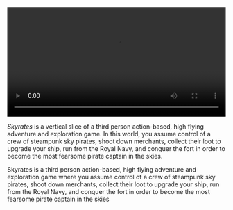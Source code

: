
<video style="width:100%;" controls>
  <source src="${PATH_MARKDOWN}/trailer.mp4" type="video/mp4">
</video>

_Skyrates_ is a vertical slice of a third person action-based, high flying adventure and exploration game. In this world, you assume control of a crew of steampunk sky pirates, shoot down merchants, collect their loot to upgrade your ship, run from the Royal Navy, and conquer the fort in order to become the most fearsome pirate captain in the skies.

<!-- gif of upgrades -->

Skyrates is a third person action-based, high flying adventure and exploration game where you assume control of a crew of steampunk sky pirates, shoot down merchants, collect their loot to upgrade your ship, run from the Royal Navy, and conquer the fort in order to become the most fearsome pirate captain in the skies





